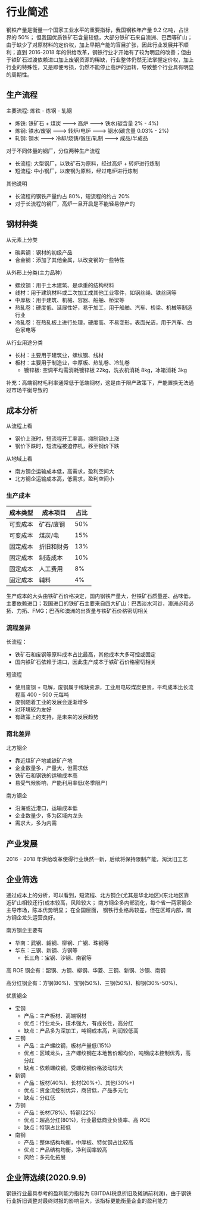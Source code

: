 # 行业简述

钢铁产量是衡量一个国家工业水平的重要指标，我国钢铁年产量 9.2 亿吨，占世界的 50%；
但我国优质铁矿石含量较低，大部分铁矿石来自澳洲、巴西等矿山；由于缺少了对原材料的定价权，加上早期产能的盲目扩张，因此行业发展并不顺利；直到 2016-2018 年的供给改革，钢铁行业才开始有了较为明显的改善；但由于铁矿石过渡依赖进口加上废钢资源的稀缺，行业整体仍然无法掌握定价权，加上行业的特殊性，又是即便亏损，仍然不能停止高炉的运转，导致整个行业具有明显的周期性。

## 生产流程

主要流程: 炼铁 - 炼钢 - 轧钢

- 炼铁: 铁矿石 + 煤炭 ---> 高炉 ---> 铁水(碳含量 2% - 4%)
- 炼钢: 铁水/废钢 ---> 转炉/电炉 ---> 钢水(碳含量 0.03% - 2%)
- 轧钢: 钢水 ---> 冷却/烧铸/锻压/轧制 ---> 成品/半成品

对于不同体量的钢厂，分位两种生产流程

- 长流程: 大型钢厂，以铁矿石为原料，经过高炉 + 转炉进行炼制
- 短流程: 中小钢厂，以废钢为原料，经过电炉进行炼制

其他说明

- 长流程的钢铁产量约占 80%，短流程的约占 20%
- 对于长流程的钢厂，高炉一旦开启是不能轻易停产的

## 钢材种类

从元素上分类

- 碳素钢：钢材的初级产品
- 合金钢：添加了其他金属，以改变钢的一些特性

从外形上分类(主力品种)

- 螺纹钢：用于土木建筑、是承重的结构材料
- 线材：用于建筑材料或二次加工成其他工业零件，如钢丝绳、铁丝网等
- 中厚板：用于建筑、机械、容器、船舶、桥梁等
- 热轧卷：硬度低、延展性好，易于加工，用于船舶、汽车、桥梁、机械等制造行业
- 冷轧卷：在热轧板上进行处理，硬度高、不易变形，表面光洁，用于汽车、白色家电等

从行业用途分类

- 长材：主要用于建筑业，螺纹钢、线材
- 板材：主要用于制造业，中厚板、热轧卷、冷轧卷
  - 镀锌板: 空调平均需消耗镀锌板 22kg，洗衣机消耗 8kg，冰箱消耗 3kg

补充：高端钢材毛利率通常低于低端钢材，这是由于限产政策下，产能置换无法通过市场平衡导致的

## 成本分析

从流程上看

- 钢价上涨时，短流程开工率高，抑制钢价上涨
- 钢价下跌时，短流程被迫停机，移至钢价下跌

从地域上看

- 南方钢企运输成本低，高需求，盈利空间大
- 北方钢企运输成本高，低需求，盈利空间小

### 生产成本

| 成本类型 | 成本项目   | 占比 |
| -------- | ---------- | ---- |
| 可变成本 | 矿石/废钢  | 50%  |
| 可变成本 | 煤炭/电    | 15%  |
| 固定成本 | 折旧和财务 | 13%  |
| 固定成本 | 制造成本   | 10%  |
| 固定成本 | 人工费用   | 8%   |
| 固定成本 | 辅料       | 4%   |

生产成本的大头由铁矿石价格决定，国内钢铁产量大，但铁矿石质量差、品味低，主要依赖进口；我国进口的铁矿石主要来自四大矿山：巴西淡水河谷，澳洲必和必拓、力拓、FMG；巴西和澳洲的出货量与铁矿石价格密切相关

### 流程差异

长流程：

- 铁矿石和废钢等原料成本占比最高，其他成本大多可控或固定
- 国内铁矿石依赖于进口，因此生产成本于铁矿石价格密切相关

短流程

- 使用废钢 + 电解，废钢属于稀缺资源，工业用电较煤炭更贵，平均成本比长流程高 400 - 500 元每吨
- 废钢随着工业的发展会逐渐增多
- 对环境较为友好
- 有政策上的支持，是未来的发展趋势

### 南北差异

北方钢企

- 靠近煤矿产地或铁矿产地
- 企业数量多，产量大，但需求低
- 铁矿石和钢铁的运输成本高
- 易受气候影响，产能利用率低(冬季限产)

南方钢企

- 沿海或近港口，运输成本低
- 企业数量少，多为区域内龙头
- 需求大，多为内需

## 产业发展

2016 - 2018 年供给改革使得行业焕然一新，后续将保持限制产能，淘汰旧工艺

## 企业筛选

通过成本上的分析，可以看到，短流程、北方钢企(尤其是华北地区)(东北地区靠近矿山相较还行)成本较高，风险较大；
南方钢企多内部消化，每个省一两家钢企主导市场，陈本优势明显；
在全国层面， 钢铁行业格局较差，但在区域内部，南方钢企龙头运营良好。

南方钢企主要有

- 华南：武钢、韶钢、柳钢、广钢、珠钢等
- 华东：三钢、新钢、方钢等
  - 长三角：宝钢、沙钢、南钢等

高 ROE 钢企有：韶钢、方钢、柳钢、华菱、三钢、新钢、沙钢、南钢

高分红钢企有：方钢(80%)、宝钢(50%)、三钢(50%)、柳钢(30%-50%)、

优质钢企

- 宝钢
  - 产品：主产板材、高端钢材
  - 优点：行业龙头，技术强大，有成长性，高分红
  - 缺点：产品多为深加工，吨钢成本高，利润较低高
- 三钢
  - 产品：主产螺纹钢，板材产量低(15%)
  - 优点：区域龙头，主产螺纹钢在本地售价超均价，吨钢成本控制优秀，高分红
  - 缺点：依赖螺纹钢，受螺纹钢价格波动较大
- 新钢
  - 产品：板材(40%)、长材(20%+)、其他(30%+)
  - 优点：资金流控制优异，商贷低，产品多元化
  - 缺点：分红低
- 方钢
  - 产品：长材(78%)、特钢(22%)
  - 优点：超高分红(80%)，行业最低商业负债率、高 ROE
  - 缺点：特钢占比较低
- 南钢
  - 产品：整体结构均衡，中厚板、特优钢占比较高
  - 优点：产品结构均衡，净利润率较高
  - 风险：多元化拓展

## 企业筛选续(2020.9.9)

钢铁行业最具参考的盈利能力指标为 EBITDA(税息折旧及摊销前利润)，由于钢铁行业折旧调整对最终财报的影响巨大，该指标更能衡量企业的盈利能力
